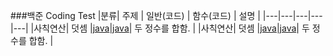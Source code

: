 ###백준 Coding Test
|분류| 주제 | 일반(코드) | 함수(코드) | 설명 |
|---|---|---|---|---|
|사칙연산| 덧셈 |[java](https://www.acmicpc.net/source/51269782)|[java](https://www.acmicpc.net/source/51270492)| 두 정수를 합함. |
|사칙연산| 덧셈 |[java](https://www.acmicpc.net/source/51273084)|[java](https://www.acmicpc.net/source/51274027)| 두 정수를 합함. |
